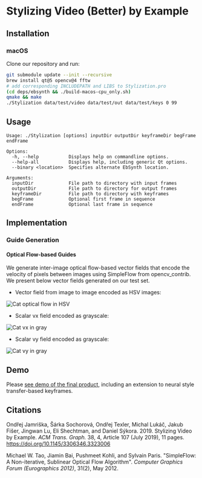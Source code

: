 # Stylizing Video (Better) by Example

## Installation

### macOS

Clone our repository and run:

```sh
git submodule update --init --recursive
brew install qt@5 opencv@4 fftw
# add corresponding INCLUDEPATH and LIBS to Stylization.pro
(cd deps/ebsynth && ./build-macos-cpu_only.sh)
qmake && make
./Stylization data/test/video data/test/out data/test/keys 0 99
```

## Usage

```
Usage: ./Stylization [options] inputDir outputDir keyframeDir begFrame endFrame

Options:
  -h, --help           Displays help on commandline options.
  --help-all           Displays help, including generic Qt options.
  --binary <location>  Specifies alternate EbSynth location.

Arguments:
  inputDir             File path to directory with input frames
  outputDir            File path to directory for output frames
  keyframeDir          File path to directory with keyframes
  begFrame             Optional first frame in sequence
  endFrame             Optional last frame in sequence
```

## Implementation

### Guide Generation

#### Optical Flow-based Guides

We generate inter-image optical flow-based vector fields that encode the velocity of pixels
between images using SimpleFlow from opencv_contrib. We present below vector fields generated on our test set.

* Vector field from image to image encoded as HSV images:

![Cat optical flow in HSV](https://media.giphy.com/media/dxHtk041o3VlaS8NCL/giphy.gif)

* Scalar vx field encoded as grayscale:

![Cat vx in gray](https://media.giphy.com/media/mBeo1ENx26fvTFIr9H/giphy.gif)

* Scalar vy field encoded as grayscale:

![Cat vy in gray](https://media.giphy.com/media/mFl7l8vvtbO2cR3aw7/giphy.gif)

## Demo

Please [see demo of the final product](https://www.youtube.com/watch?v=77BxiVeDPSI), including an extension to neural style transfer-based keyframes.

## Citations

Ondřej Jamriška, Šárka Sochorová, Ondřej Texler, Michal Lukáč, Jakub Fišer, Jingwan Lu, Eli Shechtman, and Daniel Sýkora. 2019.
Stylizing Video by Example.
*ACM Trans. Graph.* 38, 4, Article 107 (July 2019), 11 pages. https://doi.org/10.1145/3306346.3323006

Michael W. Tao, Jiamin Bai, Pushmeet Kohli, and Sylvain Paris. "SimpleFlow: A Non-iterative, Sublinear Optical Flow Algorithm".
*Computer Graphics Forum (Eurographics 2012)*, 31(2), May 2012.
